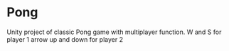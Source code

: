 # Pong
Unity project of classic Pong game with multiplayer function.
 W and S for player 1
 arrow up and down for player 2
